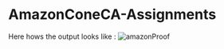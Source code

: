# AmazonConeCA-Assignments

Here hows the output looks like :
![amazonProof](https://github.com/vedantyaduvanshi/AmazonConeCA-Assignments/assets/87130565/c68e036c-811e-4595-9eef-d410caf65f86)
